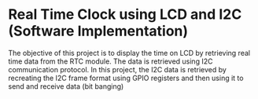 # Real Time Clock using LCD and I2C (Software Implementation)

The objective of this project is to display the time on LCD by retrieving real time data from the RTC module. The data is retrieved using I2C communication protocol. In this project, the I2C data is retrieved by recreating the I2C frame format using GPIO registers and then using it to send and receive data (bit banging)
